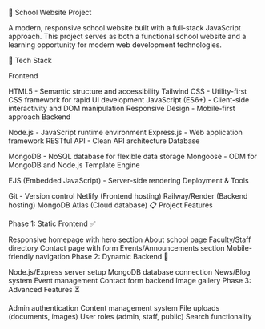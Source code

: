 🏫 School Website Project

A modern, responsive school website built with a full-stack JavaScript approach. This project serves as both a functional school website and a learning opportunity for modern web development technologies.

🚀 Tech Stack

Frontend

HTML5 - Semantic structure and accessibility
Tailwind CSS - Utility-first CSS framework for rapid UI development
JavaScript (ES6+) - Client-side interactivity and DOM manipulation
Responsive Design - Mobile-first approach
Backend

Node.js - JavaScript runtime environment
Express.js - Web application framework
RESTful API - Clean API architecture
Database

MongoDB - NoSQL database for flexible data storage
Mongoose - ODM for MongoDB and Node.js
Template Engine

EJS (Embedded JavaScript) - Server-side rendering
Deployment & Tools

Git - Version control
Netlify (Frontend hosting)
Railway/Render (Backend hosting)
MongoDB Atlas (Cloud database)
📋 Project Features

Phase 1: Static Frontend ✅

Responsive homepage with hero section
About school page
Faculty/Staff directory
Contact page with form
Events/Announcements section
Mobile-friendly navigation
Phase 2: Dynamic Backend 🔄

Node.js/Express server setup
MongoDB database connection
News/Blog system
Event management
Contact form backend
Image gallery
Phase 3: Advanced Features ⏳

Admin authentication
Content management system
File uploads (documents, images)
User roles (admin, staff, public)
Search functionality
